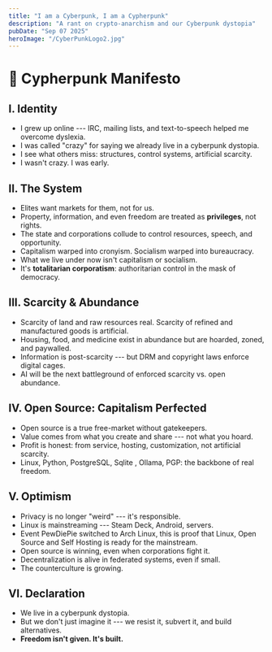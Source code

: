 ```yaml
---
title: "I am a Cyberpunk, I am a Cypherpunk"
description: "A rant on crypto-anarchism and our Cyberpunk dystopia"
pubDate: "Sep 07 2025"
heroImage: "/CyberPunkLogo2.jpg"
---
```


# 🏴 Cypherpunk Manifesto

## I. Identity

-   I grew up online --- IRC, mailing lists, and text-to-speech helped
    me overcome dyslexia.
-   I was called "crazy" for saying we already live in a cyberpunk
    dystopia.
-   I see what others miss: structures, control systems, artificial
    scarcity.
-   I wasn't crazy. I was early.

## II. The System

-   Elites want markets for them, not for us.
-   Property, information, and even freedom are treated as
    **privileges**, not rights.
-   The state and corporations collude to control resources, speech, and
    opportunity.
-   Capitalism warped into cronyism. Socialism warped into bureaucracy.
-   What we live under now isn't capitalism or socialism.
-   It's **totalitarian corporatism**: authoritarian control in the mask
    of democracy.

## III. Scarcity & Abundance

-   Scarcity of land and raw resources real. Scarcity of refined and manufactured goods is artificial.
-   Housing, food, and medicine exist in abundance but are hoarded,
    zoned, and paywalled.
-   Information is post-scarcity --- but DRM and copyright laws enforce
    digital cages.
-   AI will be the next battleground of enforced scarcity vs. open
    abundance.

## IV. Open Source: Capitalism Perfected

-   Open source is a true free-market without gatekeepers.
-   Value comes from what you create and share --- not what you hoard.
-   Profit is honest: from service, hosting, customization, not
    artificial scarcity.
-   Linux, Python, PostgreSQL, Sqlite , Ollama, PGP: the backbone of real
    freedom.

## V. Optimism

-   Privacy is no longer "weird" --- it's responsible.
-   Linux is mainstreaming --- Steam Deck, Android, servers.
-   Event PewDiePie switched to Arch Linux, this is proof that Linux, 
    Open Source and Self Hosting is ready for the mainstream.
-   Open source is winning, even when corporations fight it.
-   Decentralization is alive in federated systems, even if small.
-   The counterculture is growing.

## VI. Declaration

-   We live in a cyberpunk dystopia.
-   But we don't just imagine it --- we resist it, subvert it, and build
    alternatives.
-   **Freedom isn't given. It's built.**
